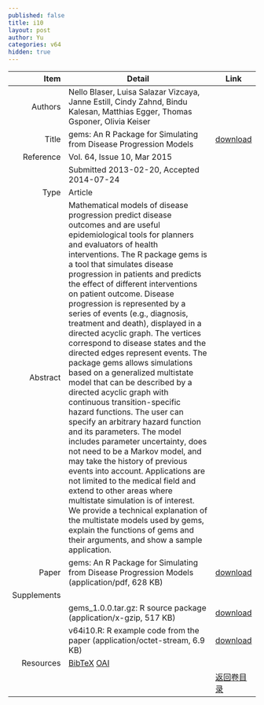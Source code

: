 ```yaml
---
published: false
title: i10
layout: post
author: Yu
categories: v64
hidden: true
---
```


| Item | Detail | Link |
|---:|---|---|
| Authors | Nello Blaser, Luisa Salazar Vizcaya, Janne Estill, Cindy Zahnd, Bindu Kalesan, Matthias Egger, Thomas Gsponer, Olivia Keiser| |
| Title |gems: An R Package for Simulating from Disease Progression Models | [download](http://www.jstatsoft.org/v64/i10/paper) |
| Reference |Vol. 64, Issue 10, Mar 2015 | |
| | Submitted 2013-02-20, Accepted 2014-07-24| | 
| Type | Article| |
| Abstract | Mathematical models of disease progression predict disease outcomes and are useful epidemiological tools for planners and evaluators of health interventions. The R package gems is a tool that simulates disease progression in patients and predicts the effect of different interventions on patient outcome. Disease progression is represented by a series of events (e.g., diagnosis, treatment and death), displayed in a directed acyclic graph. The vertices correspond to disease states and the directed edges represent events. The package gems allows simulations based on a generalized multistate model that can be described by a directed acyclic graph with continuous transition-specific hazard functions. The user can specify an arbitrary hazard function and its parameters. The model includes parameter uncertainty, does not need to be a Markov model, and may take the history of previous events into account. Applications are not limited to the medical field and extend to other areas where multistate simulation is of interest. We provide a technical explanation of the multistate models used by gems, explain the functions of gems and their arguments, and show a sample application.| |
| Paper | gems: An R Package for Simulating from Disease Progression Models  (application/pdf, 628 KB)| [download](http://www.jstatsoft.org/v64/i10/paper) |
| Supplements | | |
| |gems_1.0.0.tar.gz: R source package  (application/x-gzip, 517 KB)|  [download](http://www.jstatsoft.org/v64/i10/supp/1) |
| |v64i10.R:          R example code from the paper  (application/octet-stream, 6.9 KB)|  [download](http://www.jstatsoft.org/v64/i10/supp/2) |
| Resources | [BibTeX](http://www.jstatsoft.org/v64/i10/bibtex) [OAI](http://www.jstatsoft.org/oai?verb=GetRecord&identifier=oai.jstatsoft/v64/i10&prefix=oai_dc)| |
| |  | [返回卷目录]({{site.baseurl}}/volume/v64.html) |